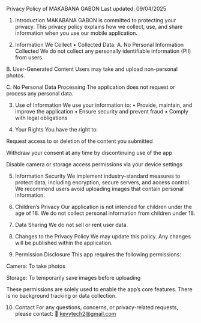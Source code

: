 Privacy Policy of MAKABANA GABON
Last updated: 09/04/2025

1. Introduction
MAKABANA GABON is committed to protecting your privacy. This privacy policy explains how we collect, use, and share information when you use our mobile application.

2. Information We Collect
• Collected Data:
A. No Personal Information Collected
We do not collect any personally identifiable information (PII) from users.

B. User-Generated Content
Users may take and upload non-personal photos.

C. No Personal Data Processing
The application does not request or process any personal data.

3. Use of Information
We use your information to:
• Provide, maintain, and improve the application
• Ensure security and prevent fraud
• Comply with legal obligations

4. Your Rights
You have the right to:

Request access to or deletion of the content you submitted

Withdraw your consent at any time by discontinuing use of the app

Disable camera or storage access permissions via your device settings

5. Information Security
We implement industry-standard measures to protect data, including encryption, secure servers, and access control.
We recommend users avoid uploading images that contain personal information.

6. Children’s Privacy
Our application is not intended for children under the age of 18.
We do not collect personal information from children under 18.

7. Data Sharing
We do not sell or rent user data.

8. Changes to the Privacy Policy
We may update this policy. Any changes will be published within the application.

9. Permission Disclosure
This app requires the following permissions:

Camera: To take photos

Storage: To temporarily save images before uploading

These permissions are solely used to enable the app’s core features.
There is no background tracking or data collection.

10. Contact
For any questions, concerns, or privacy-related requests, please contact:
📧 kevytech2@gmail.com

